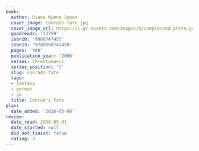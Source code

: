 ```yaml
---
book:
  author: Diana Wynne Jones
  cover_image: conrads-fate.jpg
  cover_image_url: https://i.gr-assets.com/images/S/compressed.photo.goodreads.com/books/1388545536l/13759.jpg
  goodreads: '13759'
  isbn10: '0060747455'
  isbn13: '9780060747459'
  pages: '400'
  publication_year: '2006'
  series: Chrestomanci
  series_position: '5'
  slug: conrads-fate
  tags:
  - fantasy
  - german
  - ya
  title: Conrad's Fate
plan:
  date_added: '2016-05-06'
review:
  date_read: 2008-05-01
  date_started: null
  did_not_finish: false
  rating: 3
---
```

